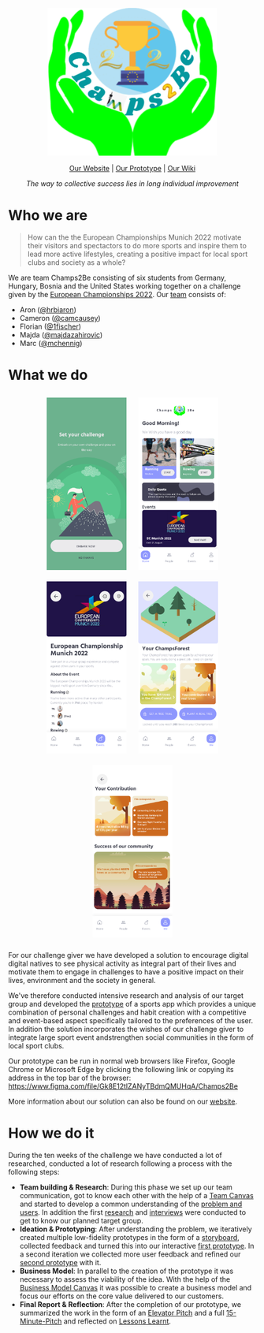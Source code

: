 <p align="center">
  <a href="https://gxc-int-innovation-challenge21.github.io/gxc-team-23/">
    <img src="https://github.com/gxc-int-innovation-challenge21/gxc-team-23/blob/72470f584390af980a085272c925e9d5d1933652/01%20-%20Team%20&%20Ideation/Champs2Be-Logo.png" alt="Team logo" height="300">
  </a>
<p align="middle"><a href="https://gxc-int-innovation-challenge21.github.io/gxc-team-23/">Our Website</a> | <a href="https://www.figma.com/file/Gk8E12tlZANyTBdmQMUHqA/Champs2Be">Our Prototype</a> | <a href="https://github.com/gxc-int-innovation-challenge21/gxc-team-23/wiki">Our Wiki</a></p>  
<p align="middle"><em>The way to collective success lies in long individual improvement</em></p>

</p>

# Who we are
> How can the the European Championships Munich 2022 motivate their visitors and spectactors to do more sports and inspire them to lead more active lifestyles, creating a positive impact for local sport clubs and society as a whole?
 
We are team Champs2Be consisting of six students from Germany, Hungary, Bosnia and the United States working together on a challenge given by the [European Championships 2022](https://www.europeanchampionships.com/2022munich). Our [team](https://github.com/gxc-int-innovation-challenge21/gxc-team-23/graphs/contributors) consists of:
* Aron ([@hrbiaron](https://github.com/hrbiaron))
* Cameron ([@camcausey](https://github.com/camcausey))
* Florian ([@1fischer](https://github.com/1fischer))
* Majda ([@majdazahirovic](https://github.com/majdazahirovic))
* Marc ([@mchennig](https://github.com/mchennig))

# What we do
<div align="center">
  <img src="https://github.com/gxc-int-innovation-challenge21/gxc-team-23/blob/0139fcc89b0dbc27ddfc1e255b127f94312aa548/03%20-%20Prototype/Sprint%202/Prototype-2_Challenge-Intro.png" height="350" alt="Challenge intro screen" style="margin: 10px" /> 
  <img src="https://github.com/gxc-int-innovation-challenge21/gxc-team-23/blob/0139fcc89b0dbc27ddfc1e255b127f94312aa548/03%20-%20Prototype/Sprint%202/Prototype-2_Home.png" height="350" alt="Home screen" style="margin: 10px"/> 
  <img src="https://github.com/gxc-int-innovation-challenge21/gxc-team-23/blob/0139fcc89b0dbc27ddfc1e255b127f94312aa548/03%20-%20Prototype/Sprint%202/Prototype-2_Event-Challenge.png" height="350" alt="Event challenge screen" style="margin: 10px"/> 
  <img src="https://github.com/gxc-int-innovation-challenge21/gxc-team-23/blob/12bcd62c23f12d5a166c6e0755b35078c0f2fffc/03%20-%20Prototype/Sprint%202/Prototype-2_ChampsForest.png" height="350" alt="Champsforest screen" style="margin: 10px" /> 
  <img src="https://github.com/gxc-int-innovation-challenge21/gxc-team-23/blob/12bcd62c23f12d5a166c6e0755b35078c0f2fffc/03%20-%20Prototype/Sprint%202/Prototype-2_Contribution.png" height="350" alt="Contribution screen" style="margin: 10px" /> 
</div>

For our challenge giver we have developed a solution to encourage digital digital natives to see physical activity as integral part of their lives and motivate them to engage in challenges to have a positive impact on their lives, environment and the society in general.

We've therefore conducted intensive research and analysis of our target group and developed the [prototype](https://www.figma.com/file/Gk8E12tlZANyTBdmQMUHqA/Champs2Be) of a sports app which provides a unique combination of personal challenges and habit creation with a competitive and event-based aspect specifically tailored to the preferences of the user. In addition the solution incorporates the wishes of our challenge giver to integrate large sport event andstrengthen social communities in the form of local sport clubs.

Our prototype can be run in normal web browsers like Firefox, Google Chrome or Microsoft Edge by clicking the following link or copying its address in the top bar of the browser: https://www.figma.com/file/Gk8E12tlZANyTBdmQMUHqA/Champs2Be

More information about our solution can also be found on our [website](https://gxc-int-innovation-challenge21.github.io/gxc-team-23).

# How we do it
During the ten weeks of the challenge we have conducted a lot of researched, conducted a lot of research following a process with the following steps:

* **Team building & Research**: During this phase we set up our team communication, got to know each other with the help of a [Team Canvas](https://github.com/gxc-int-innovation-challenge21/gxc-team-23/wiki/Team-Canvas) and started to develop a common understanding of the [problem and users](https://github.com/gxc-int-innovation-challenge21/gxc-team-23/wiki/Empathy-Map-and-Problem-Statement). In addition the first [research](https://github.com/gxc-int-innovation-challenge21/gxc-team-23/wiki/Challenge-and-Problem-Research) and [interviews](https://github.com/gxc-int-innovation-challenge21/gxc-team-23/wiki/Conducted-Interviews) were conducted to get to know our planned target group. 
* **Ideation & Prototyping**: After understanding the problem, we iteratively created multiple low-fidelity prototypes in the form of a [storyboard](https://github.com/gxc-int-innovation-challenge21/gxc-team-23/wiki/Storyboard), collected feedback and turned this into our interactive [first prototype](https://github.com/gxc-int-innovation-challenge21/gxc-team-23/wiki/Sprint-1:-Prototype-App-Design). In a second iteration we collected more user feedback and refined our [second prototype](https://github.com/gxc-int-innovation-challenge21/gxc-team-23/wiki/Sprint-2:-Second-Prototype-Iteration) with it.
* **Business Model**: In parallel to the creation of the prototype it was necessary to assess the viability of the idea. With the help of the [Business Model Canvas](https://github.com/gxc-int-innovation-challenge21/gxc-team-23/wiki/Business-Model-Canvas) it was possible to create a business model and focus our efforts on the core value delivered to our customers.
* **Final Report & Reflection**: After the completion of our prototype, we summarized the work in the form of an [Elevator Pitch](https://github.com/gxc-int-innovation-challenge21/gxc-team-23/blob/main/05%20-%20Presentation%20%26%20Report/Elevetor-Pitch_PDF.pdf) and a full [15-Minute-Pitch](https://prezi.com/view/yCNgEl4Dc2LND4d6ShRo/) and reflected on [Lessons Learnt](https://github.com/gxc-int-innovation-challenge21/gxc-team-23/wiki/Team-Reflection).

